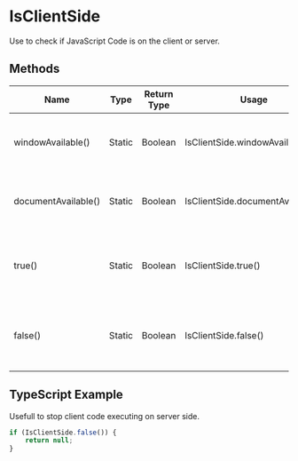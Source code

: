 ﻿# IsClientSide

 

Use to check if JavaScript Code is on the client or server.


## Methods

Name                    | Type     | Return Type            | Usage                             | Action
---                     |  ---     | ---                    | ---                               | ---
windowAvailable()       | Static   | Boolean                | IsClientSide.windowAvailable()    | Returns True if Window Is available
documentAvailable()     | Static   | Boolean                | IsClientSide.documentAvailable()  | Returns True if Document is Available
true()                  | Static   | Boolean                | IsClientSide.true()               | Returns ***True*** if ***all*** our client side checks are true.
false()                 | Static   | Boolean                | IsClientSide.false()              | Returns ***False*** if ***any*** client side checks are false.
 

 ## TypeScript Example

Usefull to stop client code executing on server side.

```javascript
if (IsClientSide.false()) { 
    return null;
}
```
 


